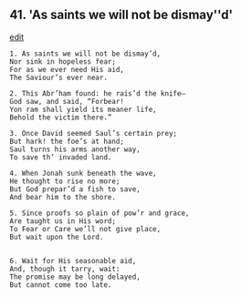 
## 41.  'As saints we will not be dismay''d'
[edit](https://docs.google.com/document/d/1AupnbL-hN85Wx_sxQkljP1GzLhIvc99z/edit?mode=html)



    1. As saints we will not be dismay’d,
    Nor sink in hopeless fear;
    For as we ever need His aid,
    The Saviour’s ever near.

    2. This Abr’ham found: he rais’d the knife—
    God saw, and said, “Forbear!
    Yon ram shall yield its meaner life, 
    Behold the victim there.”

    3. Once David seemed Saul’s certain prey;
    But hark! the foe’s at hand;
    Saul turns his arms another way,
    To save th’ invaded land.

    4. When Jonah sunk beneath the wave,
    He thought to rise no more;
    But God prepar’d a fish to save,
    And bear him to the shore.

    5. Since proofs so plain of pow’r and grace,
    Are taught us in His word;
    To Fear or Care we’ll not give place,
    But wait upon the Lord.


    6. Wait for His seasonable aid,
    And, though it tarry, wait:
    The promise may be long delayed, 
    But cannot come too late.

